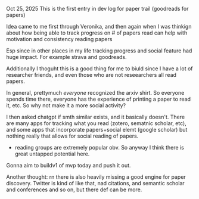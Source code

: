 Oct 25, 2025 This is the first entry in dev log for paper trail (goodreads for papers)

Idea came to me first through Veronika, and then again when I was thinkign about how being able to track progress on # of papers read can help with motivation and consistency reading papers

Esp since in other places in my life tracking progress and social feature had huge impact. For example strava and goodreads.

Additionally I thoguht this is a good thing for me to biuld since I have a lot of researcher friends, and even those who are not reseearchers all read papers.

In general, prettymuch *everyone* recognized the arxiv shirt. So everyone spends time there, everyone has the experience of printing a paper to read it, etc. So why not make it a more social activity?

I then asked chatgpt if smth similar exists, and it basically doesn't. There are many apps for tracking what you read (zotero, sematnic scholar, etc), and some apps that incorporate papers+social elemt (google scholar) but nothing really that allows for social reading of papers.

+ reading groups are extremely popular obv. So anyway I think there is great untapped potential here.

Gonna aim to buildv1 of mvp today and push it out. 

Another thought: rn there is also heavily missing a good engine for paper discovery. Twitter is kind of like that, nad citations, and semantic scholar and conferences and so on, but there def can be more.